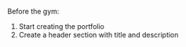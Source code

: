 Before the gym:

1.  Start creating the portfolio
2.  Create a header section with title and description
